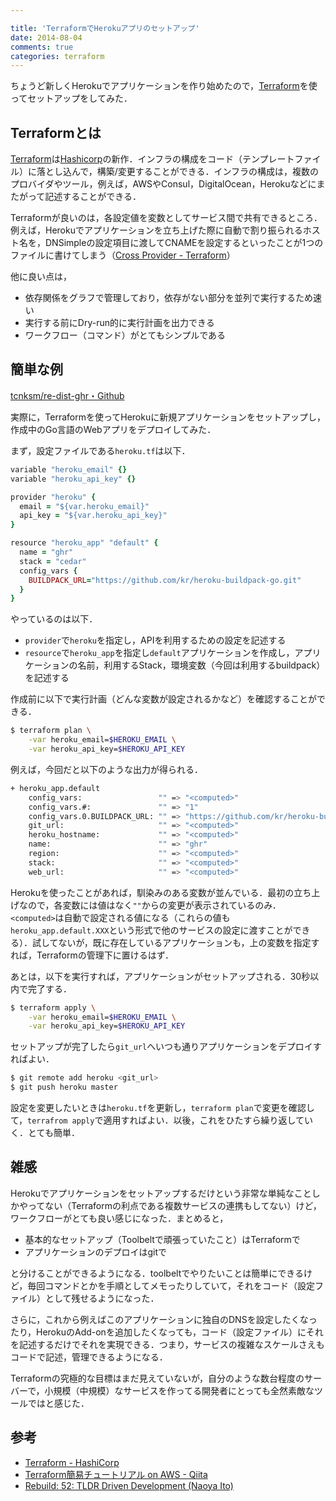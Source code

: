 ```yaml
---

title: 'TerraformでHerokuアプリのセットアップ'
date: 2014-08-04
comments: true
categories: terraform
---
```


ちょうど新しくHerokuでアプリケーションを作り始めたので，[Terraform](http://www.terraform.io/)を使ってセットアップをしてみた．

## Terraformとは

[Terraform](http://www.terraform.io/)は[Hashicorp](http://www.hashicorp.com/)の新作．インフラの構成をコード（テンプレートファイル）に落とし込んで，構築/変更することができる．インフラの構成は，複数のプロバイダやツール，例えば，AWSやConsul，DigitalOcean，Herokuなどにまたがって記述することができる．

Terraformが良いのは，各設定値を変数としてサービス間で共有できるところ．例えば，Herokuでアプリケーションを立ち上げた際に自動で割り振られるホスト名を，DNSimpleの設定項目に渡してCNAMEを設定するといったことが1つのファイルに書けてしまう（[Cross Provider - Terraform](http://www.terraform.io/intro/examples/cross-provider.html)）

他に良い点は，

- 依存関係をグラフで管理しており，依存がない部分を並列で実行するため速い
- 実行する前にDry-run的に実行計画を出力できる
- ワークフロー（コマンド）がとてもシンプルである

## 簡単な例

[tcnksm/re-dist-ghr・Github](https://github.com/tcnksm/re-dist-ghr)

実際に，Terraformを使ってHerokuに新規アプリケーションをセットアップし，作成中のGo言語のWebアプリをデプロイしてみた．

まず，設定ファイルである`heroku.tf`は以下．

```ruby
variable "heroku_email" {}
variable "heroku_api_key" {}

provider "heroku" {
  email = "${var.heroku_email}"
  api_key = "${var.heroku_api_key}"
}

resource "heroku_app" "default" {
  name = "ghr"
  stack = "cedar"
  config_vars {
    BUILDPACK_URL="https://github.com/kr/heroku-buildpack-go.git"
  }
}
```

やっているのは以下．

- `provider`で`heroku`を指定し，APIを利用するための設定を記述する
- `resource`で`heroku_app`を指定し`default`アプリケーションを作成し，アプリケーションの名前，利用するStack，環境変数（今回は利用するbuildpack）を記述する

作成前に以下で実行計画（どんな変数が設定されるかなど）を確認することができる．

```bash
$ terraform plan \
    -var heroku_email=$HEROKU_EMAIL \
    -var heroku_api_key=$HEROKU_API_KEY
```

例えば，今回だと以下のような出力が得られる．

```bash
+ heroku_app.default
    config_vars:                 "" => "<computed>"
    config_vars.#:               "" => "1"
    config_vars.0.BUILDPACK_URL: "" => "https://github.com/kr/heroku-buildpack-go.git"
    git_url:                     "" => "<computed>"
    heroku_hostname:             "" => "<computed>"
    name:                        "" => "ghr"
    region:                      "" => "<computed>"
    stack:                       "" => "<computed>"
    web_url:                     "" => "<computed>"
```

Herokuを使ったことがあれば，馴染みのある変数が並んでいる．最初の立ち上げなので，各変数には値はなく`""`からの変更が表示されているのみ．`<computed>`は自動で設定される値になる（これらの値も`heroku_app.default.XXX`という形式で他のサービスの設定に渡すことができる）．試してないが，既に存在しているアプリケーションも，上の変数を指定すれば，Terraformの管理下に置けるはず．

あとは，以下を実行すれば，アプリケーションがセットアップされる．30秒以内で完了する．

```bash
$ terraform apply \
    -var heroku_email=$HEROKU_EMAIL \
    -var heroku_api_key=$HEROKU_API_KEY
```

セットアップが完了したら`git_url`へいつも通りアプリケーションをデプロイすればよい．

```bash
$ git remote add heroku <git_url>
$ git push heroku master
```

設定を変更したいときは`heroku.tf`を更新し，`terraform plan`で変更を確認して，`terrafrom apply`で適用すればよい．以後，これをひたすら繰り返していく．とても簡単．

## 雑感

Herokuでアプリケーションをセットアップするだけという非常な単純なことしかやってない（Terraformの利点である複数サービスの連携もしてない）けど，ワークフローがとても良い感じになった．まとめると，

- 基本的なセットアップ（Toolbeltで頑張っていたこと）はTerraformで
- アプリケーションのデプロイはgitで

と分けることができるようになる．toolbeltでやりたいことは簡単にできるけど，毎回コマンドとかを手順としてメモったりしていて，それをコード（設定ファイル）として残せるようになった．

さらに，これから例えばこのアプリケーションに独自のDNSを設定したくなったり，HerokuのAdd-onを追加したくなっても，コード（設定ファイル）にそれを記述するだけでそれを実現できる．つまり，サービスの複雑なスケールさえもコードで記述，管理できるようになる．

Terraformの究極的な目標はまだ見えていないが，自分のような数台程度のサーバーで，小規模（中規模）なサービスを作ってる開発者にとっても全然素敵なツールではと感じた．

## 参考

- [Terraform - HashiCorp](http://www.hashicorp.com/blog/terraform.html)
- [Terraform簡易チュートリアル on AWS - Qiita](http://qiita.com/zembutsu/items/93e546df765f8b2c4f32)
- [Rebuild: 52: TLDR Driven Development (Naoya Ito)](http://rebuild.fm/52/)
